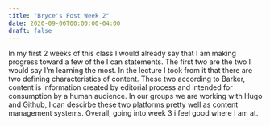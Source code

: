 ```yaml
---
title: "Bryce's Post Week 2"
date: 2020-09-06T00:00:00-04:00
draft: false
---
```

In my first 2 weeks of this class I would already say that I am making progress toward a few of the I can statements. The first two are the two I would say I'm learning the most. 
In the lecture I took from it that there are two defining characteristics of content. These two according to Barker, content is information created by editorial process and intended for consumption by a human audience. 
In our groups we are working with Hugo and Github, I can descirbe these two platforms pretty well as content management systems.
Overall, going into week 3 i feel good where I am at.
